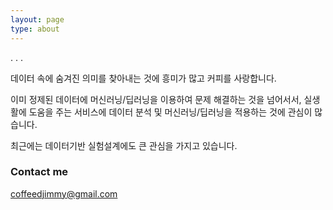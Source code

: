 ```yaml
---
layout: page
type: about
---
```




.
.
.

데이터 속에 숨겨진 의미를 찾아내는 것에 흥미가 많고 커피를 사랑합니다.

이미 정제된 데이터에 머신러닝/딥러닝을 이용하여 문제 해결하는 것을 넘어서서, 실생활에 도움을 주는 서비스에 데이터 분석 및 머신러닝/딥러닝을 적용하는 것에 관심이 많습니다.

최근에는 데이터기반 실험설계에도 큰 관심을 가지고 있습니다.

### Contact me

[coffeedjimmy@gmail.com](mailto:coffeedjimmy@gmail.com)
